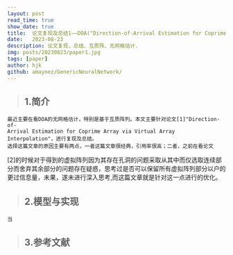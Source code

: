 ```yaml
---
layout: post
read_time: true
show_date: true
title:  论文复现及总结1——DOA("Direction-of-Arrival Estimation for Coprime Array via Virtual Array Interpolation")
date:   2023-08-23
description: 论文复现、总结、互质阵、无网格估计.
img: posts/20230823/paper1.jpg
tags: [paper]
author: hjk
github: amaynez/GenericNeuralNetwork/
---
```

> ## 1.简介

    最近主要在看DOA的无网格估计，特别是基于互质阵列。本文主要针对论文[1]"Direction-of-
    Arrival Estimation for Coprime Array via Virtual Array Interpolation"，进行复现及总结。
    选择这篇文章的原因主要有两点，一者这篇文章很经典，引用率很高；二者，之前在看论文

[2]的时候对于得到的虚拟阵列因为其存在孔洞的问题采取从其中而仅选取连续部分而舍弃其余部分的问题存在疑惑，思考过是否可以保留所有虚拟阵列部分以户的更过信息量，未果，遂未进行深入思考,而这篇文章就是针对这一点进行的优化。

> ## 2.模型与实现

    当

> ## 3.参考文献
